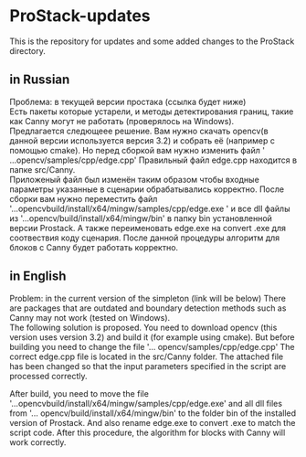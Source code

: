 # ProStack-updates
This is the repository for updates and some added changes to the ProStack directory.

## in Russian
Проблема: в текущей версии простака (ссылка будет ниже)<br>
Есть пакеты которые устарели, и методы детектирования границ, такие как Canny  могут не работать (проверялось на Windows).<br>
Предлагается следющеее решение. Вам нужно скачать opencv(в данной версии используется версия 3.2) и собрать её (например с помощью cmake). Но перед сборкой вам нужно изменить файл 
' ...opencv/samples/cpp/edge.cpp'  Правильный файл edge.cpp находится в папке src/Canny.<br>
Приложеный файл был изменён таким образом чтобы входные параметры указанные в сценарии обрабатывались корректно.
После сборки вам нужно переместить файл  '...opencvbuild/install/x64/mingw/samples/cpp/edge.exe '   и все dll файлы из '...opencv/build/install/x64/mingw/bin'  в папку bin установленной версии Prostack. А также переименовать  edge.exe на convert .exe для соотвествия коду сценария.
После данной процедуры алгоритм для блоков с Canny будет работать корректно.

## in English
Problem: in the current version of the simpleton (link will be below)
There are packages that are outdated and boundary detection methods such as Canny may not work (tested on Windows).<br>
The following solution is proposed. You need to download opencv (this version uses version 3.2) and build it (for example using cmake). But before building you need to change the file
'... opencv/samples/cpp/edge.cpp' The correct edge.cpp file is located in the src/Canny folder. The attached file has been changed so that the input parameters specified in the script are processed correctly.<br>

After build, you need to move the file '...opencvbuild/install/x64/mingw/samples/cpp/edge.exe' and all dll files from '... opencv/build/install/x64/mingw/bin' to the folder bin of the installed version of Prostack. And also rename edge.exe to convert .exe to match the script code.
After this procedure, the algorithm for blocks with Canny will work correctly.